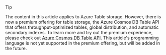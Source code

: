 > [!TIP]
> The content in this article applies to Azure Table storage. However, there is now a premium offering for table storage, the Azure Cosmos DB Table API that offers throughput-optimized tables, global distribution, and automatic secondary indexes. To learn more and try out the premium experience, please check out [Azure Cosmos DB Table API](https://aka.ms/premiumtables). This article's programming language is not yet supported in the premium offering, but will be added in the future.
>
